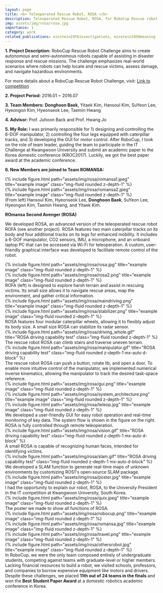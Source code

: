 ```yaml
---
layout: page
title: <b> Teleoperated Rescue Robot, ROSA </b>
description: Teleoperated Rescue Robot, ROSA, for RoboCup Rescue robot league (Undergraduate Project, 2016)
img: assets/img/rosa/rosa.jpg
importance: 1
category: work
related_publications: einstein1956investigations, einstein1950meaning
---
```


<p><b>1. Project Description:</b> RoboCup Rescue Robot Challenge aims to create autonomous and semi-autonomous robots capable of assisting in disaster response and rescue missions. The challenge emphasizes real-world scenarios where robots can help locate and rescue victims, assess damage, and navigate hazardous environments. </p>

<p>For more details about a RoboCup Rescue Robot Challenge, visit: <a href="https://www.nist.gov/el/intelligent-systems-division-73500/robocuprescue-league-2016">Link to competition</a></p>

<p><b>2. Project Period:</b> 2016.01 ~ 2016.07 </p>
<p><b>3. Team Members:</b> <b>Donghoon Baek</b>, Yitaek Kim, Hansoul Kim, SuYeon Lee, Hyeongon Kim, Hyeonseok Lee, Taemin Hwang </p>
<p><b>4. Advisor: </b> Prof. Juhoon Back and Prof. Hwang Jo</p>
<p><b>5. My Role: </b> I was primarily responsible for 1) designing and controlling the 6-DOF manipulator, 2) controlling the four legs equipped with caterpillar tracks, and 3) developing the GUI for motor control. After RoboCup, I took on the role of team leader, guiding the team to participate in the IT Challenge at Kwangwoon University and submit an academic paper to the Korea domestic conference (KROC2017). Luckily, we got the best paper award at the academic conference. </p>

<p><b>6. New Members are joined to Team ROMANSA: </b></p>


<div class="row justify-content-center">
    <div class="col-sm mt-3 mt-md-0">
        {% include figure.html path="assets/img/rosa/romansa1.jpeg" title="example image" class="img-fluid rounded z-depth-1" %}
    </div>
    <div class="col-sm mt-3 mt-md-0">
        {% include figure.html path="assets/img/rosa/romansa2.jpeg" title="example image" class="img-fluid rounded z-depth-1" %}
    </div>
</div>
<div class="caption">
    (From left) Hansoul Kim, Hyeonseok Lee, <b>Donghoon Baek</b>, SuYeon Lee, Hyeongon Kim, Taemin Hwang, and Yitaek Kim. 
</div>

<p><b> ROmansa Second Avenger (ROSA) </b></p>
<p> We developed ROSA, an advanced version of the teleoperated rescue robot ROFA (see another project). ROSA features two main caterpillar tracks on its body and four additional tracks on its legs for enhanced mobility. It includes a 6-DOF manipulator, CO2 sensors, IMU, a microphone, and an onboard laptop PC that can be accessed via Wi-Fi for teleoperation. A custom, user-friendly graphical interface was developed to facilitate remote control of the robot. </p>


<div class="row justify-content-center">
    <div class="col-sm mt-3 mt-md-0">
        {% include figure.html path="assets/img/rosa/rosa.jpg" title="example image" class="img-fluid rounded z-depth-1" %}
    </div>
    <div class="col-sm mt-3 mt-md-0">
        {% include figure.html path="assets/img/rosa/rosa2.png" title="example image" class="img-fluid rounded z-depth-1" %}
    </div>
</div>
<div class="caption">
    ROFA (left) is designed to explore harsh terrain and assist in rescuing victims. Its small size allows it to navigate rescue areas, map the environment, and gather critical information.
</div>

<div class="row justify-content-center">
    <div class="col-sm mt-3 mt-md-0">
        {% include figure.html path="assets/img/rosa/maindriving.png" title="example image" class="img-fluid rounded z-depth-1" %}
    </div>
    <div class="col-sm mt-3 mt-md-0">
        {% include figure.html path="assets/img/rosa/stabilizer.png" title="example image" class="img-fluid rounded z-depth-1" %}
    </div>
</div>
<div class="caption">
    ROSA features four modular caterpillar wheels, allowing it to flexibly adjust its body size. A small size ROSA can stabilize its radar sensor. 
</div>

<div class="row justify-content-center">
    <div class="col-sm mt-5 mt-md-0 text-center">
        {% include figure.html path="assets/img/rosa/driving_whole.gif" title="ROSA driving capability test" class="img-fluid rounded z-depth-1" %}
    </div>
</div>
<div class="caption text-center">
    The rescue robot ROSA can climb stairs and traverse uneven terrain.
</div>


<div class="row justify-content-center">
    <div class="col-sm mt-8 mt-md-0 text-center">
        {% include figure.html path="assets/img/rosa/manipulator.gif" title="ROSA driving capability test" class="img-fluid rounded z-depth-1 mx-auto d-block" %}
    </div>
</div>
<div class="caption text-center">
    The rescue robot ROSA can push a button, rotate lib, and open a door. To enable more intuitive control of the manipulator, we implemented numerical inverse kinematics, allowing the manipulator to track the desired task-space reference.   
</div>



<div class="row justify-content-center">
    <div class="col-sm mt-3 mt-md-0">
        {% include figure.html path="assets/img/rosa/gui.png" title="example image" class="img-fluid rounded z-depth-1" %}
    </div>
    <div class="col-sm mt-3 mt-md-0">
        {% include figure.html path="assets/img/rosa/system_architecture.png" title="example image" class="img-fluid rounded z-depth-1" %}
    </div>
    <div class="col-sm mt-3 mt-md-0">
        {% include figure.html path="assets/img/rosa/teleop.jpg" title="example image" class="img-fluid rounded z-depth-1" %}
    </div>
</div>
<div class="caption">
    We developed a user-friendly GUI for easy robot operation and real-time monitoring of key data. The system flow is shown in the figure on the right. ROSA is fully controlled through remote teleoperation.
</div>


<div class="row justify-content-center">
    <div class="col-sm mt-3 mt-md-0 text-center">
        {% include figure.html path="assets/img/rosa/vision.gif" title="ROSA driving capability test" class="img-fluid rounded z-depth-1 mx-auto d-block" %}
    </div>
</div>
<div class="caption">
    A small ROSA is capable of recognizing human faces, intended for identifying victims.
</div>

<div class="row justify-content-center">
    <div class="col-sm mt-3 mt-md-0 text-center">
        {% include figure.html path="assets/img/rosa/slam.gif" title="ROSA driving capability test" class="img-fluid rounded z-depth-1 mx-auto d-block" %}
    </div>
</div>
<div class="caption">
    We developed a SLAM function to generate real-time maps of unknown environments by customizing ROS1's open-source SLAM package.
</div>



<div class="row justify-content-center">
    <div class="col-sm-6 mt-3">
        {% include figure.html path="assets/img/rosa/poster.jpg" title="example image" class="img-fluid rounded z-depth-1" %}
    </div>
</div>
<div class="caption">
    I had the opportunity to explain our robot, ROSA, to the University President in the IT competition at Kwangwoon University, South Korea.
</div>

<div class="row justify-content-center">
    <div class="col-sm-6 mt-3">
        {% include figure.html path="assets/img/rosa/quix.jpeg" title="example image" class="img-fluid rounded z-depth-1" %}
    </div>
</div>
<div class="caption">
    The poster we made to show all functions of ROSA.
</div>



<div class="row justify-content-center">
    <div class="col-sm-6 mt-3">
        {% include figure.html path="assets/img/rosa/robocup.png" title="example image" class="img-fluid rounded z-depth-1" %}
    </div>
    <div class="col-sm-6 mt-3">
        {% include figure.html path="assets/img/rosa/romansa.jpg" title="example image" class="img-fluid rounded z-depth-1" %}
    </div>
    <div class="col-sm-6 mt-3">
        {% include figure.html path="assets/img/rosa/travel.png" title="example image" class="img-fluid rounded z-depth-1" %}
    </div>
    <div class="col-sm-6 mt-3">
        {% include figure.html path="assets/img/rosa/othersrobot.jpg" title="example image" class="img-fluid rounded z-depth-1" %}
    </div>
</div>

<div class="caption">
In RoboCup, we were the only team composed entirely of undergraduate students, competing against teams with graduate-level or higher members. Lacking financial resources to build a robot, we visited schools, professors, and companies to borrow expensive equipment like motors and drivers. Despite these challenges, we placed <b> 11th out of 24 teams in the finals </b> and won the <b> Best Student Paper Award </b> at a domestic robotics academic conference in Korea.
</div>